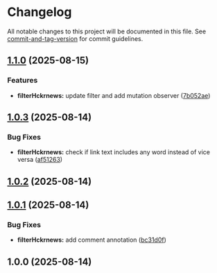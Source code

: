 # Changelog

All notable changes to this project will be documented in this file. See [commit-and-tag-version](https://github.com/absolute-version/commit-and-tag-version) for commit guidelines.

## [1.1.0](https://lipgit.ydns.eu/lippiece/scripts/compare/v1.0.3...v1.1.0) (2025-08-15)


### Features

* **filterHckrnews:** update filter and add mutation observer ([7b052ae](https://lipgit.ydns.eu/lippiece/scripts/commit/7b052aecdee3326959f64234186ac610a5b48251))

## [1.0.3](https://lipgit.ydns.eu/lippiece/scripts/compare/v1.0.2...v1.0.3) (2025-08-14)


### Bug Fixes

* **filterHckrnews:** check if link text includes any word instead of vice versa ([af51263](https://lipgit.ydns.eu/lippiece/scripts/commit/af51263565ce05566c2677434ef99a4f92f7d14d))

## [1.0.2](https://lipgit.ydns.eu/lippiece/scripts/compare/v1.0.1...v1.0.2) (2025-08-14)

## [1.0.1](https://lipgit.ydns.eu/lippiece/scripts/compare/v1.0.0...v1.0.1) (2025-08-14)


### Bug Fixes

* **filterHckrnews:** add comment annotation ([bc31d0f](https://lipgit.ydns.eu/lippiece/scripts/commit/bc31d0f09eb9da672a5adbd41a9b83a8506aa28c))

## 1.0.0 (2025-08-14)
